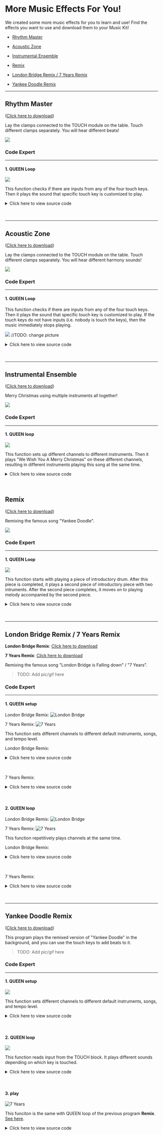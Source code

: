 # More Music Effects For You!

We created some more music effects for you to learn and use! Find the effects you want to use and download them to your Music Kit!

- [Rhythm Master](#rhythm-master)

- [Acoustic Zone](#acoustic-zone)

- [Instrumental Ensemble](#instrumental-ensemble)

- [Remix](#remix)

- [London Bridge Remix / 7 Years Remix](#london-bridge-remix-/-7-years-remix)

- [Yankee Doodle Remix](#yankee-doodle-remix)

---


## Rhythm Master

(<a href="./sampleGames/rhythmMaster.xml" download>Click here to download</a>)

Lay the clamps connected to the TOUCH module on the table. Touch different clamps separately. You will hear different beats!

![](./image/1.gif)


### Code Expert
---

#### 1. QUEEN Loop

![](./image/rhythemmaster_queenLoop.jpg)

This function checks if there are inputs from any of the four touch keys. Then it plays the sound that specific touch key is customized to play.

<details>
<summary>Click here to view source code</summary>
<p>

    void loop() {
        if (digital.getTouchKey() & (0x01 << 0)) {
            if (key0Release) {
                music.noteOn(0, 46, 127);
                music.noteOn(1, 64, 127);
            }
            key0Release = false;
        } else {
            key0Release = true;
        }
        if (digital.getTouchKey() & (0x01 << 1)) {
            if (key1Release) {
                music.noteOn(0, 59, 127);
                music.noteOn(1, 60, 127);
            }
            key1Release = false;
        } else {
            key1Release = true;
        }
        if (digital.getTouchKey() & (0x01 << 2)) {
            if (key2Release) {
                music.noteOn(0, 40, 127);
                music.noteOn(1, 55, 127);
            }
            key2Release = false;
        } else {
            key2Release = true;
        }
        if (digital.getTouchKey() & (0x01 << 3)) {
            if (key3Release) {
                music.noteOn(0, 35, 127);
                music.noteOn(1, 52, 127);
            }
            key3Release = false;
        } else {
            key3Release = true;
        }

    }

</p>
</details>
 <br/><br/>

---
## Acoustic Zone

(<a href="./sampleGames/acousticZone.xml" download>Click here to download</a>)

Lay the clamps connected to the TOUCH module on the table. Touch different clamps separately. You will hear different harmony sounds!

![](./image/2.gif)


### Code Expert
---

#### 1. QUEEN Loop


This function checks if there are inputs from any of the four touch keys. Then it plays the sound that specific touch key is customized to play. If the touch keys do not have inputs (i.e. nobody is touch the keys), then the music immediately stops playing.

![](./image/fruit03.jpeg ) //TODO: change picture

<details>
<summary>Click here to view source code</summary>
<p>
    
    void loop() {
        if (digital.getTouchKey() & (0x01 << 0)) {
            if (key0Release) {
                music.noteOn(0, 41, 127);
                music.noteOn(0, 48, 127);
                music.noteOn(0, 53, 127);
                music.noteOn(0, 57, 127);
                music.noteOn(0, 60, 127);
                music.noteOn(0, 65, 127);
            }
            key0Release = false;
        } else {
            if (!key0Release) {
                music.noteOff(0, 41, 127);
                music.noteOff(0, 48, 127);
                music.noteOff(0, 53, 127);
                music.noteOff(0, 57, 127);
                music.noteOff(0, 60, 127);
                music.noteOff(0, 65, 127);
            }
            key0Release = true;
        }
        if (digital.getTouchKey() & (0x01 << 1)) {
            if (key1Release) {
                music.noteOn(0, 40, 127);
                music.noteOn(0, 47, 127);
                music.noteOn(0, 52, 127);
                music.noteOn(0, 55, 127);
                music.noteOn(0, 59, 127);
                music.noteOn(0, 64, 127);
            }
            key1Release = false;
        } else {
            if (!key1Release) {
                music.noteOff(0, 40, 127);
                music.noteOff(0, 47, 127);
                music.noteOff(0, 52, 127);
                music.noteOff(0, 55, 127);
                music.noteOff(0, 59, 127);
                music.noteOff(0, 64, 127);
            }
            key1Release = true;
        }
        if (digital.getTouchKey() & (0x01 << 2)) {
            if (key2Release) {
                music.noteOn(0, 40, 127);
                music.noteOn(0, 45, 127);
                music.noteOn(0, 50, 127);
                music.noteOn(0, 57, 127);
                music.noteOn(0, 62, 127);
                music.noteOn(0, 65, 127);
            }
            key2Release = false;
        } else {
            if (!key2Release) {
                music.noteOff(0, 40, 127);
                music.noteOff(0, 45, 127);
                music.noteOff(0, 50, 127);
                music.noteOff(0, 57, 127);
                music.noteOff(0, 62, 127);
                music.noteOff(0, 65, 127);
            }
            key2Release = true;
        }
        if (digital.getTouchKey() & (0x01 << 3)) {
            if (key3Release) {
                music.noteOn(0, 40, 127);
                music.noteOn(0, 48, 127);
                music.noteOn(0, 52, 127);
                music.noteOn(0, 55, 127);
                music.noteOn(0, 60, 127);
                music.noteOn(0, 64, 127);
            }
            key3Release = false;
        } else {
            if (!key3Release) {
                music.noteOff(0, 40, 127);
                music.noteOff(0, 48, 127);
                music.noteOff(0, 52, 127);
                music.noteOff(0, 55, 127);
                music.noteOff(0, 60, 127);
                music.noteOff(0, 64, 127);
            }
            key3Release = true;
        }
    
    }

</p>
</details>
 <br/><br/>


---
## Instrumental Ensemble
(<a href="./sampleGames/instrumentalEnsemble.xml" download>Click here to download</a>)

Merry Christmas using multiple instruments all together!

![](./image/3.gif)


### Code Expert
---

#### 1. QUEEN loop

![](./image/instrumentalEnsemble.jpg)

This function sets up different channels to different instruments. Then it plays "We Wish You A Merry Christmas" on these different channels, resulting in different instruments playing this song at the same time.

<details>
<summary>Click here to view source code</summary>
<p>

    void setup() {
        startupMelody();
        HCPortInit();
        music.enterRtMidi();
        for (uint8_t ch = 0; ch < 16; ch++) { music.allNoteOff(ch); }
        delay(100);

        hc_music_play_tempo = 40;
        music.setupMidi(0, 0x79, 2, 127);
        music.setupMidi(1, 0x79, 11, 127);
        music.setupMidi(2, 0x79, 19, 127);
        music.setupMidi(3, 0x79, 24, 127);
        music.setupMidi(4, 0x79, 29, 127);
        music.setupMidi(5, 0x78, 37, 127);

    }

    void loop() {
        player_0.run(hc_music_play_tempo);
        player_1.run(hc_music_play_tempo);
        player_2.run(hc_music_play_tempo);
        player_3.run(hc_music_play_tempo);
        player_4.run(hc_music_play_tempo);
        player_5.run(hc_music_play_tempo);
        player_0.playback();
        player_1.playback();
        player_2.playback();
        player_3.playback();
        player_4.playback();
        player_5.playback();

    }

</p>
</details>
 <br/><br/>


## Remix

(<a href="./sampleGames/remix.xml" download>Click here to download</a>)

Remixing the famous song "Yankee Doodle".

![](./image/4.gif)


### Code Expert
---

#### 1. QUEEN Loop

![](./image/remix.jpg)

This function starts with playing a piece of introductory drum. After this piece is completed, it plays a second piece of introductory piece with two intruments. After the second piece completes, it moves on to playing melody accompanied by the second piece.

<details>
<summary>Click here to view source code</summary>
<p>

    void setup() {
        startupMelody();
        HCPortInit();
        music.enterRtMidi();
        for (uint8_t ch = 0; ch < 16; ch++) { music.allNoteOff(ch); }
        delay(100);
    
        music.setupMidi(0, 0x79, 19, 127);
        music.setupMidi(1, 0x78, 37, 127);
        music.setupMidi(2, 0x79, 72, 127);
        music.setupMidi(3, 0x78, 37, 127);
        player_3.playback();
        hc_music_play_tempo = 80;
    
    }
    
    void loop() {
        player_0.run(hc_music_play_tempo);
        player_1.run(hc_music_play_tempo);
        player_2.run(hc_music_play_tempo);
        player_3.run(hc_music_play_tempo);
        if (player_3.isEnd()) {
            player_1.playback();
        } else if (player_1.isEnd()) {
            player_0.playback();
            player_2.playback();
        } else if (player_0.isEnd()) {
            player_0.playback();
            player_2.playback();
            hc_music_play_tempo = 60;
        }
        player_3.playback();
    
    }

</p>
</details>
 <br/><br/>

---

## London Bridge Remix / 7 Years Remix

**London Bridge Remix**: <a href="./sampleGames/londonBridgeRemix.xml" download>Click here to download </a>

**7 Years Remix**: <a href="./sampleGames/7YearsRemix.xml" download>Click here to download</a>

Remixing the famous song "London Bridge is Falling down" / "7 Years".

> TODO: Add pic/gif here


### Code Expert
---

#### 1. QUEEN setup

London Bridge Remix:
![London Bridge](./image/londonBridge_queenSetup.jpg)


7 Years Remix:
![7 Years](./image/7Years_queenSetup.jpg)

This function sets different channels to different default instruments, songs, and tempo level.

London Bridge Remix:
<details>
<summary>Click here to view source code</summary>
<p>

    void setup() {
        startupMelody();
        HCPortInit();
        music.enterRtMidi();
        for (uint8_t ch = 0; ch < 16; ch++) { music.allNoteOff(ch); }
        delay(100);

        music.setupMidi(0, 0x79, 29, 127);
        music.setupMidi(1, 0x78, 37, 76);
        music.setupMidi(2, 0x78, 37, 93);
        hc_music_play_tempo = 70;

    }

</p>
</details>
 <br/><br/>


7 Years Remix:
<details>
<summary>Click here to view source code</summary>
<p>

    void setup() {
        startupMelody();
        HCPortInit();
        music.enterRtMidi();
        for (uint8_t ch = 0; ch < 16; ch++) { music.allNoteOff(ch); }
        delay(100);
    
        music.setupMidi(0, 0x79, 2, 127);
        music.setupMidi(1, 0x78, 37, 59);
        music.setupMidi(2, 0x78, 37, 59);
        music.setupMidi(3, 0x79, 40, 59);
        hc_music_play_tempo = 60;
    
    }

</p>
</details>
 <br/><br/>

#### 2. QUEEN loop

London Bridge Remix:
![London Bridge](./image/londonBridge_queenLoop.jpg)


7 Years Remix:
![7 Years](./image/7Years_queenLoop.jpg)

This function repetitively plays channels at the same time.

London Bridge Remix:
<details>
<summary>Click here to view source code</summary>
<p>

    void loop() {
        player_0.run(hc_music_play_tempo);
        player_1.run(hc_music_play_tempo);
        player_2.run(hc_music_play_tempo);
        player_0.playback();
        player_1.playback();
        player_2.playback();

    }

</p>
</details>
 <br/><br/>


7 Years Remix:
<details>
<summary>Click here to view source code</summary>
<p>

    void loop() {
        player_0.run(hc_music_play_tempo);
        player_1.run(hc_music_play_tempo);
        player_2.run(hc_music_play_tempo);
        player_3.run(hc_music_play_tempo);
        player_0.playback();
        player_1.playback();
        player_2.playback();
        player_3.playback();

    }

</p>
</details>
 <br/><br/>

---

## Yankee Doodle Remix

(<a href="./sampleGames/yankeeDoodleTouchKey.xml" download>Click here to download</a>)

This program plays the remixed version of "Yankee Doodle" in the background, and you can  use the touch keys to add beats to it.

> TODO: Add pic/gif here


### Code Expert
---

#### 1. QUEEN setup

![](./image/yankeeDoodle_queenSetup.jpg)

This function sets different channels to different default instruments, songs, and tempo level.

<details>
<summary>Click here to view source code</summary>
<p>

    void setup() {
        startupMelody();
        HCPortInit();
        music.enterRtMidi();
        for (uint8_t ch = 0; ch < 16; ch++) { music.allNoteOff(ch); }
        delay(100);
        digital.init();
        playTimer.every(0, play);

        music.setupMidi(0, 0x78, 37, 127);
        music.setupMidi(1, 0x79, 19, 127);
        music.setupMidi(2, 0x78, 37, 127);
        music.setupMidi(3, 0x79, 72, 127);
        music.setupMidi(4, 0x78, 37, 127);
        hc_music_play_tempo = 80;
        player_4.playback();

    }

</p>
</details>
 <br/><br/>

#### 2. QUEEN loop

![](./image/yankeeDoodle_queenLoop.jpg)

This function reads input from the TOUCH block. It plays different sounds depending on which key is touched.

<details>
<summary>Click here to view source code</summary>
<p>

    void loop() {
        player_1.run(hc_music_play_tempo);
        player_2.run(hc_music_play_tempo);
        player_3.run(hc_music_play_tempo);
        player_4.run(hc_music_play_tempo);
        if (digital.getTouchKey() & (0x01 << 0)) {
            if (key0Release) {
                music.noteOn(0, 40, 127);
                music.noteOn(0, 45, 127);
                music.noteOn(0, 50, 127);
                music.noteOn(0, 57, 127);
            }
            key0Release = false;
        } else {
            if (!key0Release) {
                music.noteOff(0, 40, 127);
                music.noteOff(0, 45, 127);
                music.noteOff(0, 50, 127);
                music.noteOff(0, 57, 127);
            }
            key0Release = true;
        }
        if (digital.getTouchKey() & (0x01 << 1)) {
            if (key1Release) {
                music.noteOn(0, 48, 127);
                music.noteOn(0, 53, 127);
                music.noteOn(0, 57, 127);
            }
            key1Release = false;
        } else {
            if (!key1Release) {
                music.noteOff(0, 48, 127);
                music.noteOff(0, 53, 127);
                music.noteOff(0, 57, 127);
            }
            key1Release = true;
        }
        if (digital.getTouchKey() & (0x01 << 2)) {
            if (key2Release) {
                music.noteOn(0, 52, 127);
                music.noteOn(0, 55, 127);
                music.noteOn(0, 59, 127);
                music.noteOn(0, 64, 127);
            }
            key2Release = false;
        } else {
            if (!key2Release) {
                music.noteOff(0, 52, 127);
                music.noteOff(0, 55, 127);
                music.noteOff(0, 59, 127);
                music.noteOff(0, 64, 127);
            }
            key2Release = true;
        }
        if (digital.getTouchKey() & (0x01 << 3)) {
            if (key3Release) {
                music.noteOn(0, 40, 127);
                music.noteOn(0, 48, 127);
                music.noteOn(0, 52, 127);
                music.noteOn(0, 55, 127);
                music.noteOn(0, 60, 127);
                music.noteOn(0, 64, 127);
            }
            key3Release = false;
        } else {
            if (!key3Release) {
                music.noteOff(0, 40, 127);
                music.noteOff(0, 48, 127);
                music.noteOff(0, 52, 127);
                music.noteOff(0, 55, 127);
                music.noteOff(0, 60, 127);
                music.noteOff(0, 64, 127);
            }
            key3Release = true;
        }
        playTimer.update();

    }

</p>
</details>
 <br/><br/>


#### 3. play

![7 Years](./image/yankeeDoodle_play.jpg)

This funciton is the same with QUEEN loop of the previous program **Remix**. [See here](#id6).

<details>
<summary>Click here to view source code</summary>
<p>

    void play() {
        if (player_4.isEnd()) {
            player_2.playback();
        } else if (player_2.isEnd()) {
            player_1.playback();
            player_3.playback();
        } else if (player_1.isEnd()) {
            player_1.playback();
            player_3.playback();
            hc_music_play_tempo = 70;
        }
        player_4.playback();
    }

</p>
</details>
 <br/><br/>
